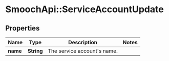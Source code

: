 # SmoochApi::ServiceAccountUpdate

## Properties
Name | Type | Description | Notes
------------ | ------------- | ------------- | -------------
**name** | **String** | The service account&#39;s name. | 



